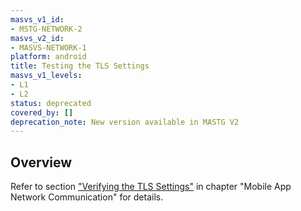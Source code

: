 ```yaml
---
masvs_v1_id:
- MSTG-NETWORK-2
masvs_v2_id:
- MASVS-NETWORK-1
platform: android
title: Testing the TLS Settings
masvs_v1_levels:
- L1
- L2
status: deprecated
covered_by: []
deprecation_note: New version available in MASTG V2
---
```


## Overview

Refer to section ["Verifying the TLS Settings"](../../../Document/0x04f-Testing-Network-Communication.md#verifying-the-tls-settings) in chapter "Mobile App Network Communication" for details.
